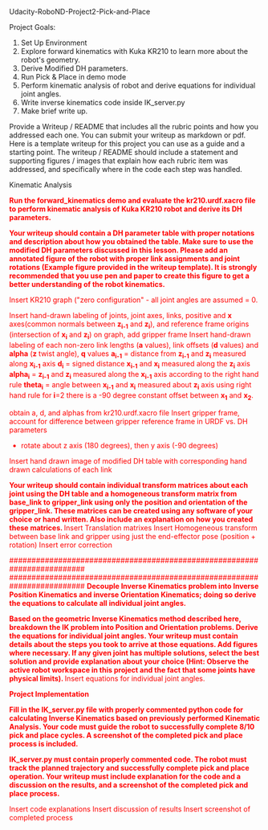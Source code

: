  Udacity-RoboND-Project2-Pick-and-Place

Project Goals:

 1. Set Up Environment
 2. Explore forward kinematics with Kuka KR210 to learn more about the robot's geometry.
 3. Derive Modified DH parameters.
 4. Run Pick & Place in demo mode
 5. Perform kinematic analysis of robot and derive equations for individual joint angles.
 6. Write inverse kinematics code inside IK_server.py
 7. Make brief write up.

Provide a Writeup / README that includes all the rubric points and how you addressed each one. You can submit your writeup as markdown or pdf. Here is a template writeup for this project you can use as a guide and a starting point.  The writeup / README should include a statement and supporting figures / images that explain how each rubric item was addressed, and specifically where in the code each step was handled. 

Kinematic Analysis

<font color="red">
<strong>
Run the forward_kinematics demo and evaluate the kr210.urdf.xacro file to perform kinematic analysis of Kuka KR210 robot and derive its DH parameters.

Your writeup should contain a DH parameter table with proper notations and description about how you obtained the table. Make sure to use the modified DH parameters discussed in this lesson. Please add an annotated figure of the robot with proper link assignments and joint rotations (Example figure provided in the writeup template). It is strongly recommended that you use pen and paper to create this figure to get a better understanding of the robot kinematics.
</strong>

Insert KR210 graph ("zero configuration" - all joint angles are assumed = 0.


Insert hand-drawn labeling of joints, joint axes, links, positive and <strong>x</strong> axes(common normals between <strong>z<sub>i-1</sub></strong> and <strong>z<sub>i</sub></strong>), and reference frame origins (intersection of <strong>x<sub>i</sub></strong> and <strong>z<sub>i</sub></strong>) on graph, add gripper frame
Insert hand-drawn labeling of each non-zero link lengths (<strong>a</strong> values), link offsets (<strong>d</strong> values) and <strong>alpha</strong> (<strong>z</strong> twist angle), <strong>q</strong> values
  <strong>a<sub>i-1</sub></strong> = distance from <strong>z<sub>i-1</sub></strong> and <strong>z<sub>i</sub></strong> measured along <strong>x<sub>i-1</sub></strong> axis
  <strong>d<sub>i</sub></strong> = signed distance <strong>x<sub>i-1</sub></strong> and <strong>x<sub>i</sub></strong> measured along the <strong>z<sub>i</sub></strong> axis
 <strong>alpha<sub>i</sub></strong> = <strong>z<sub>i-1</sub></strong> and <strong>z<sub>i</sub></strong> measured along the <strong>x<sub>i-1</sub></strong> axis according to the right hand rule
 <strong>theta<sub>i</sub></strong> = angle between <strong>x<sub>i-1</sub></strong> and <strong>x<sub>i</sub></strong> measured about <strong>z<sub>i</sub></strong> axis using right hand rule
    for <strong>i</strong>=2 there is a -90 degree constant offset between <strong>x<sub>1</sub></strong> and <strong>x<sub>2</sub></strong>.
    
  obtain a, d, and alphas from kr210.urdf.xacro file
Insert gripper frame, account for difference between gripper reference frame in URDF vs. DH parameters
 - rotate about z axis (180 degrees), then y axis (-90 degrees)

Insert hand drawn image of modified DH table with corresponding hand drawn calculations of each link

<strong>
Your writeup should contain individual transform matrices about each joint using the DH table and a homogeneous transform matrix from base_link to gripper_link using only the position and orientation of the gripper_link. These matrices can be created using any software of your choice or hand written. Also include an explanation on how you created these matrices.
 </strong>
Insert Translation matrixes
Insert Homogeneous transform between base link and gripper using just the end-effector pose (position + rotation)
Insert error correction

#########################################################################
#########################################################################
<strong>
Decouple Inverse Kinematics problem into Inverse Position Kinematics and inverse Orientation Kinematics; doing so derive the equations to calculate all individual joint angles.
 
Based on the geometric Inverse Kinematics method described here, breakdown the IK problem into Position and Orientation problems. Derive the equations for individual joint angles. Your writeup must contain details about the steps you took to arrive at those equations. Add figures where necessary. If any given joint has multiple solutions, select the best solution and provide explanation about your choice (Hint: Observe the active robot workspace in this project and the fact that some joints have physical limits).
</strong>
Insert equations for individual joint angles.

<strong>
Project Implementation
 
Fill in the IK_server.py file with properly commented python code for calculating Inverse Kinematics based on previously performed Kinematic Analysis. Your code must guide the robot to successfully complete 8/10 pick and place cycles. A screenshot of the completed pick and place process is included.
 
IK_server.py must contain properly commented code. The robot must track the planned trajectory and successfully complete pick and place operation. Your writeup must include explanation for the code and a discussion on the results, and a screenshot of the completed pick and place process.
</strong>

Insert code explanations
Insert discussion of results
Insert screenshot of completed process

